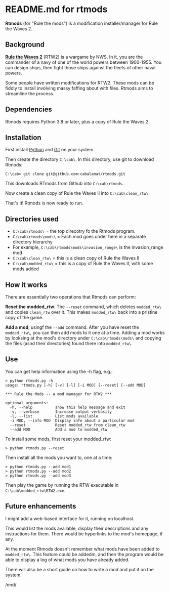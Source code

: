 # README.md for rtmods

**Rtmods** (for "Rule the mods") is a modification installer/manager for 
Rule the Waves 2.

## Background

[**Rule the Waves 2**](https://nwswargamingstore.net/shop/ols/products/nws-rule-the-waves-ii)
(RTW2) is a wargame by NWS. In it, you are the commander of a navy of one of the world 
powers between 1900-1955. You can design ships, then fight those ships against the fleets
of other naval powers.

Some people have written modifications for RTW2. These mods can be fiddly to 
install involving massy faffing about with files. Rtmods aims to streamline the 
process.

## Dependencies

Rtmods requires Python 3.8 or later, plus a copy of Rule the Waves 2.

## Installation

First install [Python](https://www.python.org/) 
and [Git](https://git-scm.com/) on your system.

Then create the directory `C:\cab\`. In this directory, use git to download Rtmods:

```
C:\cab> git clone git@github.com:cabalamat/rtmods.git
```

This downloads RTmods from Github into `C:\cab\rtmods`.

Now create a clean copy of Rule the Waves II into `C:\cab\clean_rtw\`.

That's it! Rtmods is now ready to run. 

## Directories used

* `C:\cab\rtmods\` = the top direcotry fo the Rtmods program.
* `C:\cab\rtmods\mods\` = Each mod goes under here in a separate directory hierarchy
* For example, `C:\cab\rtmods\mods\invasion_range\` is the invasion_range mod
* `C:\cab\clean_rtw\` = this is a clean copy of Rule the Waves II
* `C:\cab\modded_rtw\` = this is a copy of Rule the Waves II, with some mods added

## How it works

There are essentially two operations that Rtmods can perform:

**Reset the modded_rtw**. The `--reset` command, which deletes `modded_rtw\` 
and copies `clean_rtw` over it. This makes `modded_rtw\` back into a pristine 
copy of the game.

**Add a mod**, usingf the `--add` command. After you have reset the `modded_rtw\`, 
you can then add mods to it one at a time. Adding a mod works by looksing at the 
mod's directory under `C:\cab\rtmods\mods\` and copying the files (asnd their 
directories) found there into `modded_rtw\`.

## Use

You can get help information using the -h flag, e.g.:

```
> python rtmods.py -h
usage: rtmods.py [-h] [-v] [-l] [-i MOD] [--reset] [--add MOD]

*** Rule the Mods -- a mod manager for RTW2 ***

optional arguments:
  -h, --help          show this help message and exit
  -v, --verbose       Increase output verbosity
  -l, --list          List mods available
  -i MOD, --info MOD  Display info about a particular mod
  --reset             Reset modded_rtw from clean_rtw
  --add MOD           Add a mod to modded_rtw
```

To install some mods, first reset your modded_rtw:

    > python rtmods.py --reset
    
Then install all the mods you want to, one at a time:

    > python rtmods.py --add mod1
    > python rtmods.py --add mod2
    > python rtmods.py --add mod3
    
Then play the game by running the RTW executable in `C:\cab\modded_rtw\RTW2.exe`.

## Future enhancements

I might add a web-based interface for it, running on localhost.

This would list the mods available, display their descriptions and any instructions
for them. There would be hyperlinks to the mod's homepage, if any.

At the moment Rtmods doesn't remember what mods have been added to `modded_rtw\`.
This feature could be addedm, and then the program would be able to
display a log of what mods you have already added.

There will also be a short guide on how to write a mod and put it on the system.


/end/
